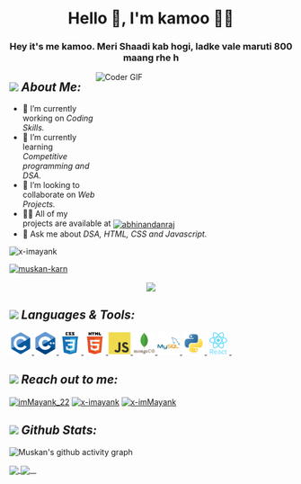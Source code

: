 <h1 align="center">Hello 👋, I'm kamoo 🎯🚀</h1>
<h3 align="center">Hey it's me kamoo. Meri Shaadi kab hogi, ladke vale maruti 800 maang rhe h</h3>


<img align = "right" alt="Coder GIF" height=250 width=350 src="https://raw.githubusercontent.com/TheDudeThatCode/TheDudeThatCode/master/Assets/Developer.gif" />

## <img src="https://media.giphy.com/media/WUlplcMpOCEmTGBtBW/giphy.gif" width="40"> *About Me:*

- 🔭 I’m currently working on *Coding Skills.*
- 🌱 I’m currently learning *Competitive programming and DSA.*
- 👯 I’m looking to collaborate on *Web Projects.*
- 👨‍💻 All of my projects are available at <a href="https://github.com/muskan-karn?tab=repositories" target="blank"><img align="center" src="https://raw.githubusercontent.com/rahuldkjain/github-profile-readme-generator/master/src/images/icons/Social/github.svg" alt="abhinandanraj" height="30" width="40" /></a>
- 💬 Ask me about *DSA, HTML, CSS and Javascript.*

<p align="left"> <img src="https://komarev.com/ghpvc/?username=muskan-karn&label=Profile%20views&color=0e75b6&style=flat" alt="x-imayank" /> </p>

<p align="left"> <a href="https://twitter.com/######" target="blank"><img src="https://img.shields.io/twitter/follow/#####?logo=twitter&style=for-the-badge" alt="muskan-karn" /></a> </p>

<p align="center">
   <img align="center" src="https://github-readme-streak-stats.herokuapp.com/?user=muskan-karn&theme=radical&hide_border=true"/>
</p>

## <img src="https://media.giphy.com/media/j2pOGeGYKe2xCCKwfi/giphy.gif" width="40"> *Languages & Tools:*

<p align="left"> <a href="https://www.cprogramming.com/" target="_blank" rel="noreferrer"> <img src="https://raw.githubusercontent.com/devicons/devicon/master/icons/c/c-original.svg" alt="c" width="40" height="40"/> </a> <a href="https://www.w3schools.com/cpp/" target="_blank" rel="noreferrer"> <img src="https://raw.githubusercontent.com/devicons/devicon/master/icons/cplusplus/cplusplus-original.svg" alt="cplusplus" width="40" height="40"/> </a> <a href="https://www.w3schools.com/css/" target="_blank" rel="noreferrer"> <img src="https://raw.githubusercontent.com/devicons/devicon/master/icons/css3/css3-original-wordmark.svg" alt="css3" width="40" height="40"/> </a> <a href="https://www.w3.org/html/" target="_blank" rel="noreferrer"> <img src="https://raw.githubusercontent.com/devicons/devicon/master/icons/html5/html5-original-wordmark.svg" alt="html5" width="40" height="40"/> </a> <a href="https://developer.mozilla.org/en-US/docs/Web/JavaScript" target="_blank" rel="noreferrer"> <img src="https://raw.githubusercontent.com/devicons/devicon/master/icons/javascript/javascript-original.svg" alt="javascript" width="40" height="40"/> </a> <a href="https://www.mongodb.com/" target="_blank" rel="noreferrer"> <img src="https://raw.githubusercontent.com/devicons/devicon/master/icons/mongodb/mongodb-original-wordmark.svg" alt="mongodb" width="40" height="40"/> </a> <a href="https://www.mysql.com/" target="_blank" rel="noreferrer"> <img src="https://raw.githubusercontent.com/devicons/devicon/master/icons/mysql/mysql-original-wordmark.svg" alt="mysql" width="40" height="40"/> </a> <a href="https://www.python.org" target="_blank" rel="noreferrer"> <img src="https://raw.githubusercontent.com/devicons/devicon/master/icons/python/python-original.svg" alt="python" width="40" height="40"/> </a> <a href="https://reactjs.org/" target="_blank" rel="noreferrer"> <img src="https://raw.githubusercontent.com/devicons/devicon/master/icons/react/react-original-wordmark.svg" alt="react" width="40" height="40"/> </a> </p>

</p>

## <img src="https://media.giphy.com/media/LnQjpWaON8nhr21vNW/giphy.gif" width="40"> *Reach out to me:* 

<p align="left">
<a href="https://twitter.com/#####" target="blank"><img align="center" src="https://raw.githubusercontent.com/rahuldkjain/github-profile-readme-generator/master/src/images/icons/Social/twitter.svg" alt="imMayank_22" height="30" width="40" /></a>
<a href="https://linkedin.com/in/######" target="blank"><img align="center" src="https://raw.githubusercontent.com/rahuldkjain/github-profile-readme-generator/master/src/images/icons/Social/linked-in-alt.svg" alt="x-imayank" height="30" width="40" /></a>
<a href="https://www.leetcode.com/######" target="blank"><img align="center" src="https://raw.githubusercontent.com/rahuldkjain/github-profile-readme-generator/master/src/images/icons/Social/leet-code.svg" alt="x-imMayank" height="30" width="40" /></a>

</p>

## <img src="https://media.giphy.com/media/ZCN6F3FAkwsyOGU2RS/giphy.gif" width="40"> *Github Stats:*



![Muskan's github activity graph](https://github-readme-activity-graph.vercel.app/graph?username=muskan-karn&bg_color=0f2d3d&color=1cadfb&line=1cadfb&point=1cadfb&area=true&hide_border=true)

<a href="https://github.com/muskan-karn">
   <img width="430" align="center" src="https://github-readme-stats.vercel.app/api?username=muskan-karn&show_icons=true&theme=radical&count_private=true">
  </a>
  <a href="https://github.com/muskan-karn/github-readme-stats">
    <img align="center" src="https://github-readme-stats.anuraghazra1.vercel.app/api/top-langs/?username=muskan-karn&layout=compact&theme=radical&langs_count=6" />
  </a>
